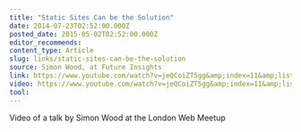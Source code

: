 ```yaml
---
title: "Static Sites Can be the Solution"
date: 2014-07-23T02:52:00.000Z
posted_date: 2015-05-02T02:52:00.000Z
editor_recommends:
content_type: Article
slug: links/static-sites-can-be-the-solution
source: Simon Wood, at Future Insights
link: https://www.youtube.com/watch?v=jeQCoiZT5gg&amp;index=11&amp;list=UUT74dcdbbnN4VsDlj9SdeYA
video: https://www.youtube.com/watch?v=jeQCoiZT5gg&amp;index=11&amp;list=UUT74dcdbbnN4VsDlj9SdeYA
tool:
---
```

Video of a talk by Simon Wood at the London Web Meetup
